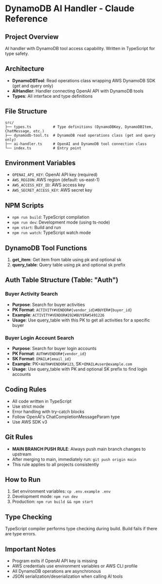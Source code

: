# DynamoDB AI Handler - Claude Reference

## Project Overview
AI handler with DynamoDB tool access capability. Written in TypeScript for type safety.

## Architecture
- **DynamoDBTool**: Read operations class wrapping AWS DynamoDB SDK (get and query only)
- **AIHandler**: Handler connecting OpenAI API with DynamoDB tools
- **Types**: All interface and type definitions

## File Structure
```
src/
├── types.ts          # Type definitions (DynamoDBKey, DynamoDBItem, ChatMessage, etc.)
├── dynamodb-tool.ts  # DynamoDB read operations class (get and query only)
├── ai-handler.ts     # OpenAI and DynamoDB tool connection class
└── index.ts          # Entry point
```

## Environment Variables
- `OPENAI_API_KEY`: OpenAI API key (required)
- `AWS_REGION`: AWS region (default: us-east-1)
- `AWS_ACCESS_KEY_ID`: AWS access key
- `AWS_SECRET_ACCESS_KEY`: AWS secret key

## NPM Scripts
- `npm run build`: TypeScript compilation
- `npm run dev`: Development mode (using ts-node)
- `npm start`: Build and run
- `npm run watch`: TypeScript watch mode

## DynamoDB Tool Functions
1. **get_item**: Get item from table using pk and optional sk
2. **query_table**: Query table using pk and optional sk prefix

## Auth Table Structure (Table: "Auth")

### Buyer Activity Search
- **Purpose**: Search for buyer activities
- **PK Format**: `ACTIVITY#VENDOR#{vendor_id}#BUYER#{buyer_id}`
- **Example**: `ACTIVITY#VENDOR#292#BUYER#5491226`
- **Usage**: Use query_table with this PK to get all activities for a specific buyer

### Buyer Login Account Search  
- **Purpose**: Search for buyer login accounts
- **PK Format**: `AUTH#VENDOR#{vendor_id}`
- **SK Format**: `EMAIL#{email_id}`
- **Example**: PK=`AUTH#VENDOR#123`, SK=`EMAIL#user@example.com`
- **Usage**: Use query_table with PK and optional SK prefix to find login accounts

## Coding Rules
- All code written in TypeScript
- Use strict mode
- Error handling with try-catch blocks
- Follow OpenAI's ChatCompletionMessageParam type
- Use AWS SDK v3

## Git Rules
- **MAIN BRANCH PUSH RULE**: Always push main branch changes to upstream
- After merging to main, immediately run: `git push origin main`
- This rule applies to all projects consistently

## How to Run
1. Set environment variables: `cp .env.example .env`
2. Development mode: `npm run dev`
3. Production: `npm run build && npm start`

## Type Checking
TypeScript compiler performs type checking during build. Build fails if there are type errors.

## Important Notes
- Program exits if OpenAI API key is missing
- AWS credentials use environment variables or AWS CLI profile
- All DynamoDB operations are asynchronous
- JSON serialization/deserialization when calling AI tools